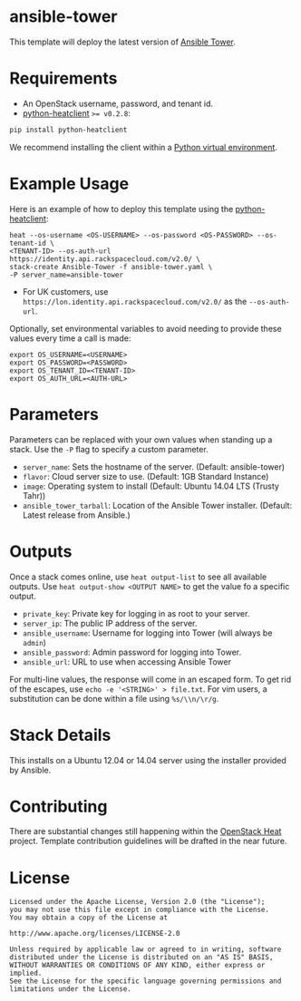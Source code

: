 ansible-tower
======================
This template will deploy the latest version of [Ansible
Tower](http://www.ansible.com/tower).

Requirements
============
* An OpenStack username, password, and tenant id.
* [python-heatclient](https://github.com/openstack/python-heatclient) `>=
v0.2.8`:

```bash
pip install python-heatclient
```

We recommend installing the client within a [Python virtual
environment](http://www.virtualenv.org/).

Example Usage
=============
Here is an example of how to deploy this template using the
[python-heatclient](https://github.com/openstack/python-heatclient):

```
heat --os-username <OS-USERNAME> --os-password <OS-PASSWORD> --os-tenant-id \
<TENANT-ID> --os-auth-url https://identity.api.rackspacecloud.com/v2.0/ \
stack-create Ansible-Tower -f ansible-tower.yaml \
-P server_name=ansible-tower
```

* For UK customers, use `https://lon.identity.api.rackspacecloud.com/v2.0/` as
the `--os-auth-url`.

Optionally, set environmental variables to avoid needing to provide these
values every time a call is made:

```
export OS_USERNAME=<USERNAME>
export OS_PASSWORD=<PASSWORD>
export OS_TENANT_ID=<TENANT-ID>
export OS_AUTH_URL=<AUTH-URL>
```

Parameters
==========
Parameters can be replaced with your own values when standing up a stack. Use
the `-P` flag to specify a custom parameter.

* `server_name`: Sets the hostname of the server. (Default: ansible-tower)
* `flavor`: Cloud server size to use. (Default: 1GB Standard Instance)
* `image`: Operating system to install (Default: Ubuntu 14.04 LTS (Trusty
  Tahr))
* `ansible_tower_tarball`: Location of the Ansible Tower installer. (Default:
  Latest release from Ansible.)

Outputs
=======
Once a stack comes online, use `heat output-list` to see all available outputs.
Use `heat output-show <OUTPUT NAME>` to get the value fo a specific output.

* `private_key`: Private key for logging in as root to your server.
* `server_ip`: The public IP address of the server.
* `ansible_username`: Username for logging into Tower (will always be `admin`)
* `ansible_password`: Admin password for logging into Tower.
* `ansible_url`: URL to use when accessing Ansible Tower

For multi-line values, the response will come in an escaped form. To get rid of
the escapes, use `echo -e '<STRING>' > file.txt`. For vim users, a substitution
can be done within a file using `%s/\\n/\r/g`.

Stack Details
=============
This installs on a Ubuntu 12.04 or 14.04 server using the installer provided by
Ansible.

Contributing
============
There are substantial changes still happening within the [OpenStack
Heat](https://wiki.openstack.org/wiki/Heat) project. Template contribution
guidelines will be drafted in the near future.

License
=======
```
Licensed under the Apache License, Version 2.0 (the "License");
you may not use this file except in compliance with the License.
You may obtain a copy of the License at

http://www.apache.org/licenses/LICENSE-2.0

Unless required by applicable law or agreed to in writing, software
distributed under the License is distributed on an "AS IS" BASIS,
WITHOUT WARRANTIES OR CONDITIONS OF ANY KIND, either express or implied.
See the License for the specific language governing permissions and
limitations under the License.
```
